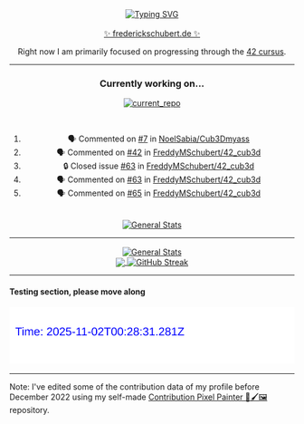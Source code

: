 <div align="center">
	<a href="https://git.io/typing-svg"><img src="https://readme-typing-svg.demolab.com?font=Fira+Code&size=30&pause=1000&color=70A5FD&background=1A1B27&center=true&vCenter=true&repeat=false&random=false&width=435&lines=%F0%9F%91%8B+Hiya%2C+I'm+Freddy!+%F0%9F%96%96" alt="Typing SVG" /></a>
</div>
<br>
<div align="center">
	<a href="https://frederickschubert.de">✨ frederickschubert.de ✨</a>
	<p>Right now I am primarily focused on progressing through the <a href="https://github.com/FreddyMSchubert/42_cursus">42 cursus</a>.</p>
</div>

<hr>

<div align="center">

### Currently working on...

[![current_repo](https://github-readme-stats.vercel.app/api/pin/?username=FreddyMSchubert&repo=42_cpp&theme=tokyonight)](https://github.com/FreddyMSchubert/42_cpp)

<br>

<!--START_SECTION:activity-->
1. 🗣 Commented on [#7](https://github.com/NoelSabia/Cub3Dmyass/issues/7#issuecomment-2345968119) in [NoelSabia/Cub3Dmyass](https://github.com/NoelSabia/Cub3Dmyass)
2. 🗣 Commented on [#42](https://github.com/FreddyMSchubert/42_cub3d/issues/42#issuecomment-2221095200) in [FreddyMSchubert/42_cub3d](https://github.com/FreddyMSchubert/42_cub3d)
3. 🔒 Closed issue [#63](https://github.com/FreddyMSchubert/42_cub3d/issues/63) in [FreddyMSchubert/42_cub3d](https://github.com/FreddyMSchubert/42_cub3d)
4. 🗣 Commented on [#63](https://github.com/FreddyMSchubert/42_cub3d/issues/63#issuecomment-2221094437) in [FreddyMSchubert/42_cub3d](https://github.com/FreddyMSchubert/42_cub3d)
5. 🗣 Commented on [#65](https://github.com/FreddyMSchubert/42_cub3d/pull/65#issuecomment-2211739013) in [FreddyMSchubert/42_cub3d](https://github.com/FreddyMSchubert/42_cub3d)
<!--END_SECTION:activity-->

<br>

<div align="center">
	<a href="https://github.com/FreddyMSchubert/42_cursus" target="_blank">
		<img align="center" src="https://github-readme-stats.vercel.app/api/pin/?username=FreddyMSchubert&repo=42_cursus&theme=tokyonight" alt="General Stats" />
	</a>
</div>

</div>

<hr>

<div align="center">
	<a href="https://github.com/anuraghazra/github-readme-stats" target="_blank">
		<img height=200 align="center" src="https://github-readme-stats.vercel.app/api?username=FreddyMSchubert&show_icons=true&theme=tokyonight&card_width=650" alt="General Stats" />
	</a>
</div>

<div align="center">
	<a href="https://github.com/anuraghazra/github-readme-stats" target="_blank">
		<img height=200 align="center" src="https://github-readme-stats.vercel.app/api/top-langs/?username=FreddyMSchubert&layout=donut&theme=tokyonight&card_width=320">
	</a>
	<a href="https://github.com/DenverCoder1/github-readme-streak-stats" target="_blank">
		<img height=200 align="center" src="https://streak-stats.demolab.com?user=FreddyMSchubert&theme=tokyonight&date_format=j%20M%5B%20Y%5D&card_width=320&card_height=200&hide_total_contributions=true" alt="GitHub Streak" />
	</a>
</div>

<hr>

#### Testing section, please move along

![GitHub Defenders SVG](https://github.com/FreddyMSchubert/FreddyMSchubert/blob/github_defenders_output/output.svg)

<hr>

Note: I've edited some of the contribution data of my profile before December 2022 using my self-made [Contribution Pixel Painter 🎨🖌️🖼️](https://github.com/FreddyMSchubert/contribution-pixel-painter) repository.
